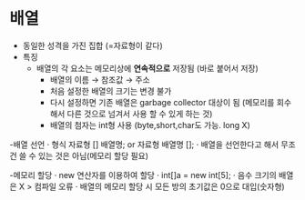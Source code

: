 # 배열 
- 동일한 성격을 가진 집합 (=자료형이 같다)
- 특징
  - 배열의 각 요소는 메모리상에 **연속적으로** 저장됨 (바로 붙어서 저장)
	- 배열의 이름 → 참조값 → 주소 
	- 처음 설정한 배열의 크기는 변경 불가 
	- 다시 설정하면 기존 배열은 garbage collector 대상이 됨 (메모리를 회수해서 다른 것으로 넘겨서 사용 할 수 있게 하는 것)
	- 배열의 첨자는 int형 사용 (byte,short,char도 가능. long X)

-배열 선언 
 · 형식	자료형 [] 배열명; 
     or 자료형 배열명 [];
 · 배열을 선언한다고 해서 무조건 쓸 수 있는 것은 아님(메모리 할당 필요)

-메모리 할당 
 · new 연산자를 이용하여 할당 
 · int[]a = new int[5];
 · 음수 크기의 배열은 X > 컴파일 오류 
 · 배열의 메모리 할당 시 모든 방의 초기값은 0으로 대입(숫자형)
